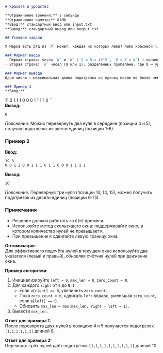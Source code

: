 ```markdown
# Красота и уродство

**Ограничение времени:** 2 секунды  
**Ограничение памяти:** 64Mb  
**Ввод:** стандартный ввод или input.txt  
**Вывод:** стандартный вывод или output.txt  

## Условие задачи

У Марка есть ряд из `N` монет, каждая из которых лежит либо красивой (1), либо уродливой (0) стороной вверх. Марк может перевернуть не более `K` монет. Необходимо найти максимальную длину непрерывного подотрезка монет, которые будут лежать красивой стороной вверх после не более чем `K` переворачиваний.

### Формат ввода  
- Первая строка: числа `N` и `K` (`1 ≤ N ≤ 10^5`, `0 ≤ K ≤ N`) — количество монет и максимальное число переворачиваний.  
- Вторая строка: `N` чисел (0 или 1), разделённых пробелами, где 0 — уродливая сторона, 1 — красивая.  

### Формат вывода  
Одно число — максимальная длина подотрезка из единиц после не более чем `K` переворачиваний.  

### Пример 1  
**Ввод:**  
```
11 2
1 1 1 0 0 0 1 1 1 1 0
``  
**Вывод:**  
```
6
```  
*Пояснение:* Можно перевернуть два нуля в середине (позиции 4 и 5), получив подотрезок из шести единиц (позиции 1-6).  

### Пример 2  
**Ввод:**  
```
19 3
0 0 1 1 0 0 1 1 1 0 1 1 0 0 0 1 1 1 1
```  
**Вывод:**  
```
10
```  
*Пояснение:* Перевернув три нуля (позиции 10, 14, 15), можно получить подотрезок из десяти единиц (позиции 6-15).  

### Примечания  
- Решение должно работать за `O(N)` времени.  
- Используйте метод скользящего окна: поддерживайте окно, в котором количество нулей не превышает `K`.  
- При превышении `K` сдвигайте левую границу окна.  

**Оптимизация:**  
Для эффективного подсчёта нулей в текущем окне используйте два указателя (левый и правый), обновляя счётчик нулей при движении окна.  

**Пример алгоритма:**  
1. Инициализируйте `left = 0`, `max_len = 0`, `zero_count = 0`.  
2. Для каждого `right` от `0` до `N-1`:  
   - Если `a[right] == 0`, увеличить `zero_count`.  
   - Пока `zero_count > K`, сдвигать `left` вправо, уменьшая `zero_count`, если `a[left] == 0`.  
   - Обновить `max_len = max(max_len, right - left + 1)`.  
3. Вывести `max_len`.  

**Ответ для примера 1:**  
После переворота двух нулей в позициях 4 и 5 получается подотрезок `[1,1,1,1,1,1]` длиной 6.  

**Ответ для примера 2:**  
Переворот трёх нулей даёт подотрезок `[1,1,1,1,1,1,1,1,1,1]` длиной 10.  
```